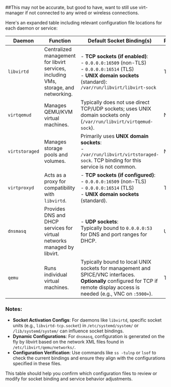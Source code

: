 ##This may not be accurate, but good to have, want to still use virt-manager if not connected to any wired or wireless connections.

Here's an expanded table including relevant configuration file locations for each daemon or service:

| Daemon        | Function                                      | Default Socket Binding(s)                                                                                   | Protocol  | Config File Location(s)                                                                                  |
|---------------|-----------------------------------------------|-------------------------------------------------------------------------------------------------------------|-----------|-----------------------------------------------------------------------------------------------------------|
| `libvirtd`    | Centralized management for libvirt services, including VMs, storage, and networking. | - **TCP sockets (if enabled)**:<br>  - `0.0.0.0:16509` (non-TLS)<br>  - `0.0.0.0:16514` (TLS)<br>- **UNIX domain sockets** (standard): `/var/run/libvirt/libvirt-sock` | TCP       | `/etc/libvirt/libvirtd.conf`<br>`/etc/systemd/system/libvirtd.service.d/*.conf`                          |
| `virtqemud`   | Manages QEMU/KVM virtual machines.             | Typically does not use direct TCP/UDP sockets; uses UNIX domain sockets only (`/var/run/libvirt/virtqemud-sock`). | N/A       | `/etc/libvirt/virtqemud.conf`                                                                             |
| `virtstoraged`| Manages storage pools and volumes.             | Primarily uses **UNIX domain sockets**:<br>  - `/var/run/libvirt/virtstoraged-sock`. TCP binding for this service is not common. | N/A       | `/etc/libvirt/virtstoraged.conf`                                                                          |
| `virtproxyd`  | Acts as a proxy for compatibility with `libvirtd`. | - **TCP sockets (if configured)**:<br>  - `0.0.0.0:16509` (non-TLS)<br>  - `0.0.0.0:16514` (TLS)<br>- **UNIX domain sockets** (standard). | TCP       | `/etc/libvirt/virtproxyd.conf`                                                                            |
| `dnsmasq`     | Provides DNS and DHCP services for virtual networks managed by libvirt. | - **UDP sockets**:<br> Typically bound to `0.0.0.0:53` for DNS and port ranges for DHCP. | UDP       | Configured dynamically by libvirt; additional settings in `/etc/libvirt/qemu/networks/*.xml`              |
| `qemu`        | Runs individual virtual machines.              | Typically bound to local UNIX sockets for management and SPICE/VNC interfaces. **Optionally** configured for TCP if remote display access is needed (e.g., VNC on `:5900+`). | TCP       | `/etc/libvirt/qemu.conf`<br>Per-VM config files: `/etc/libvirt/qemu/*.xml`                                |

### Notes:
- **Socket Activation Configs**: For daemons like `libvirtd`, specific socket units (e.g., `libvirtd-tcp.socket`) in `/etc/systemd/system/` or `/lib/systemd/system/` can influence socket bindings.
- **Dynamic Configurations**: For `dnsmasq`, configuration is generated on the fly by libvirt based on the network XML files found in `/etc/libvirt/qemu/networks/`.
- **Configuration Verification**: Use commands like `ss -tulnp` or `lsof` to check the current bindings and ensure they align with the configurations specified in these files.

This table should help you confirm which configuration files to review or modify for socket binding and service behavior adjustments.